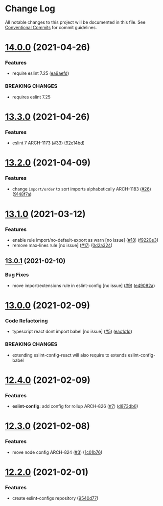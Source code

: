 # Change Log

All notable changes to this project will be documented in this file.
See [Conventional Commits](https://conventionalcommits.org) for commit guidelines.

# [14.0.0](https://github.com/ornikar/eslint-configs/compare/v13.3.0...v14.0.0) (2021-04-26)


### Features

* require eslint 7.25 ([ea9aefd](https://github.com/ornikar/eslint-configs/commit/ea9aefd7cf356fccd43a8288ca53e245186a1b87))


### BREAKING CHANGES

* requires eslint 7.25





# [13.3.0](https://github.com/ornikar/eslint-configs/compare/v13.2.0...v13.3.0) (2021-04-26)


### Features

* eslint 7 ARCH-1173 ([#33](https://github.com/ornikar/eslint-configs/issues/33)) ([92e14bd](https://github.com/ornikar/eslint-configs/commit/92e14bd2b48d403dceaaa188156b321f6b37118b))





# [13.2.0](https://github.com/ornikar/eslint-configs/compare/v13.1.0...v13.2.0) (2021-04-09)


### Features

* change `import/order` to sort imports alphabetically ARCH-1183 ([#26](https://github.com/ornikar/eslint-configs/issues/26)) ([9148f7a](https://github.com/ornikar/eslint-configs/commit/9148f7aabde0f24e8222734e4b9047f6bda5896e))





# [13.1.0](https://github.com/ornikar/eslint-configs/compare/v13.0.1...v13.1.0) (2021-03-12)


### Features

* enable rule import/no-default-export as warn [no issue] ([#18](https://github.com/ornikar/eslint-configs/issues/18)) ([f9220e3](https://github.com/ornikar/eslint-configs/commit/f9220e34c809a762d3da71228dbba4751e8f01e0))
* remove max-lines rule [no issue] ([#17](https://github.com/ornikar/eslint-configs/issues/17)) ([0d2a324](https://github.com/ornikar/eslint-configs/commit/0d2a3245139ddf05b5b1e2c94685e3da6a2dcd40))





## [13.0.1](https://github.com/ornikar/eslint-configs/compare/v13.0.0...v13.0.1) (2021-02-10)


### Bug Fixes

* move import/extensions rule in eslint-config [no issue] ([#9](https://github.com/ornikar/eslint-configs/issues/9)) ([e49082a](https://github.com/ornikar/eslint-configs/commit/e49082ae33812e50cbe41ff7d62d569fbc4b9715))





# [13.0.0](https://github.com/ornikar/eslint-configs/compare/v12.4.0...v13.0.0) (2021-02-09)


### Code Refactoring

* typescript react dont import babel [no issue] ([#5](https://github.com/ornikar/eslint-configs/issues/5)) ([eac1c1d](https://github.com/ornikar/eslint-configs/commit/eac1c1d0c2793632aba8bc3dcd80895a4a653981))


### BREAKING CHANGES

* extending eslint-config-react will also require to extends eslint-config-babel





# [12.4.0](https://github.com/ornikar/eslint-configs/compare/v12.3.0...v12.4.0) (2021-02-09)


### Features

* **eslint-config:** add config for rollup ARCH-826 ([#7](https://github.com/ornikar/eslint-configs/issues/7)) ([d873db0](https://github.com/ornikar/eslint-configs/commit/d873db02e1fbda0349eccbff15ad9ff08225ca7d))





# [12.3.0](https://github.com/ornikar/eslint-configs/compare/v12.2.0...v12.3.0) (2021-02-08)


### Features

* move node config ARCH-824 ([#3](https://github.com/ornikar/eslint-configs/issues/3)) ([1c01b76](https://github.com/ornikar/eslint-configs/commit/1c01b76a4a3f72eb639658e2ac923a7a8891d2c2))





# [12.2.0](https://github.com/ornikar/eslint-configs/compare/v12.1.0...v12.2.0) (2021-02-01)


### Features

* create eslint-configs repository ([9540d77](https://github.com/ornikar/eslint-configs/commit/9540d77281923524bdb96fbf8b86334d93b5f669))

